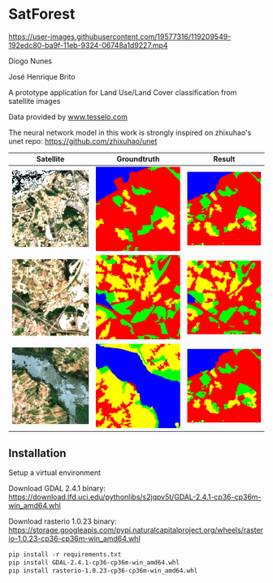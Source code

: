 # SatForest

https://user-images.githubusercontent.com/19577316/119209549-192edc80-ba9f-11eb-9324-06748a1d9227.mp4

Diogo Nunes

José Henrique Brito

A prototype application for Land Use/Land Cover classification from satellite images

Data provided by www.tesselo.com

The neural network model in this work is strongly inspired on zhixuhao's unet repo: https://github.com/zhixuhao/unet

|Satellite|Groundtruth|Result|
|:-------:|:---------:|:----:|
| ![7798_6134_RGB](examples/7798_6134_RGB.jpg) | ![7798_6134_GT](examples/7798_6134_GT.jpg) |![7798_6134_P](examples/7798_6134_predict.jpg) |
| ![7799_6163_RGB](examples/7799_6163_RGB.jpg) | ![7799_6163_GT](examples/7799_6163_GT.jpg) |![7799_6163_P](examples/7799_6163_predict.jpg) |
| ![7804_6168_RGB](examples/7804_6168_RGB.jpg) | ![7804_6168_GT](examples/7804_6168_GT.jpg) |![7804_6168_P](examples/7798_6134_predict.jpg) |

## Installation
Setup a virtual environment

Download GDAL 2.4.1 binary:
https://download.lfd.uci.edu/pythonlibs/s2jqpv5t/GDAL-2.4.1-cp36-cp36m-win_amd64.whl

Download rasterio 1.0.23 binary:
https://storage.googleapis.com/pypi.naturalcapitalproject.org/wheels/rasterio-1.0.23-cp36-cp36m-win_amd64.whl

```pip
pip install -r requirements.txt
pip install GDAL-2.4.1-cp36-cp36m-win_amd64.whl
pip install rasterio-1.0.23-cp36-cp36m-win_amd64.whl
```
